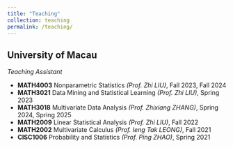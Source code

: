 ```yaml
---
title: "Teaching"
collection: teaching
permalink: /teaching/
---
```


## University of Macau

*Teaching Assistant*

- **MATH4003** Nonparametric Statistics *(Prof. Zhi LIU)*, Fall 2023, Fall 2024 
- **MATH3021** Data Mining and Statistical Learning *(Prof. Zhi LIU)*, Spring 2023
- **MATH3018** Multivariate Data Analysis *(Prof. Zhixiang ZHANG)*, Spring 2024, Spring 2025
- **MATH2009** Linear Statistical Analysis *(Prof. Zhi LIU)*, Fall 2022 
- **MATH2002** Multivariate Calculus *(Prof. Ieng Tak LEONG)*, Fall 2021 
- **CISC1006** Probability and Statistics *(Prof. Ping ZHAO)*, Spring 2021
